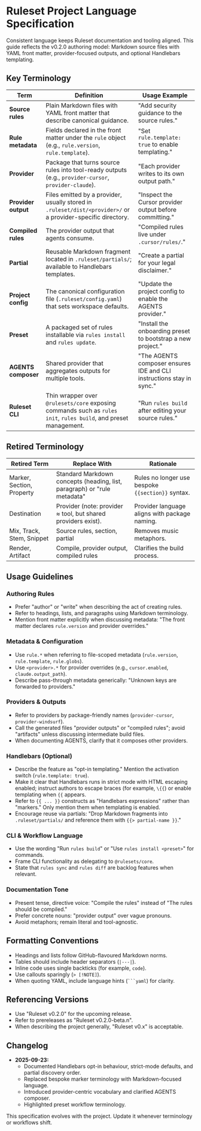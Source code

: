 # Ruleset Project Language Specification

Consistent language keeps Ruleset documentation and tooling aligned. This guide reflects the v0.2.0 authoring model: Markdown source files with YAML front matter, provider-focused outputs, and optional Handlebars templating.

## Key Terminology

| Term | Definition | Usage Example |
|------|------------|---------------|
| **Source rules** | Plain Markdown files with YAML front matter that describe canonical guidance. | "Add security guidance to the source rules." |
| **Rule metadata** | Fields declared in the front matter under the `rule` object (e.g., `rule.version`, `rule.template`). | "Set `rule.template: true` to enable templating." |
| **Provider** | Package that turns source rules into tool-ready outputs (e.g., `provider-cursor`, `provider-claude`). | "Each provider writes to its own output path." |
| **Provider output** | Files emitted by a provider, usually stored in `.ruleset/dist/<provider>/` or a provider-specific directory. | "Inspect the Cursor provider output before committing." |
| **Compiled rules** | The provider output that agents consume. | "Compiled rules live under `.cursor/rules/`." |
| **Partial** | Reusable Markdown fragment located in `.ruleset/partials/`; available to Handlebars templates. | "Create a partial for your legal disclaimer." |
| **Project config** | The canonical configuration file (`.ruleset/config.yaml`) that sets workspace defaults. | "Update the project config to enable the AGENTS provider." |
| **Preset** | A packaged set of rules installable via `rules install` and `rules update`. | "Install the onboarding preset to bootstrap a new project." |
| **AGENTS composer** | Shared provider that aggregates outputs for multiple tools. | "The AGENTS composer ensures IDE and CLI instructions stay in sync." |
| **Ruleset CLI** | Thin wrapper over `@rulesets/core` exposing commands such as `rules init`, `rules build`, and preset management. | "Run `rules build` after editing your source rules." |

## Retired Terminology

| Retired Term | Replace With | Rationale |
|--------------|--------------|-----------|
| Marker, Section, Property | Standard Markdown concepts (heading, list, paragraph) or "rule metadata" | Rules no longer use bespoke `{{section}}` syntax. |
| Destination | Provider (note: provider ≈ tool, but shared providers exist). | Provider language aligns with package naming. |
| Mix, Track, Stem, Snippet | Source rules, section, partial | Removes music metaphors. |
| Render, Artifact | Compile, provider output, compiled rules | Clarifies the build process. |

## Usage Guidelines

### Authoring Rules

- Prefer "author" or "write" when describing the act of creating rules.
- Refer to headings, lists, and paragraphs using Markdown terminology.
- Mention front matter explicitly when discussing metadata: "The front matter declares `rule.version` and provider overrides."

### Metadata & Configuration

- Use `rule.*` when referring to file-scoped metadata (`rule.version`, `rule.template`, `rule.globs`).
- Use `<provider>.*` for provider overrides (e.g., `cursor.enabled`, `claude.output_path`).
- Describe pass-through metadata generically: "Unknown keys are forwarded to providers."

### Providers & Outputs

- Refer to providers by package-friendly names (`provider-cursor`, `provider-windsurf`).
- Call the generated files "provider outputs" or "compiled rules"; avoid "artifacts" unless discussing intermediate build files.
- When documenting AGENTS, clarify that it composes other providers.

### Handlebars (Optional)

- Describe the feature as "opt-in templating." Mention the activation switch (`rule.template: true`).
- Make it clear that Handlebars runs in strict mode with HTML escaping enabled; instruct authors to escape braces (for example, `\{{`) or enable templating when `{{` appears.
- Refer to `{{ ... }}` constructs as "Handlebars expressions" rather than "markers." Only mention them when templating is enabled.
- Encourage reuse via partials: "Drop Markdown fragments into `.ruleset/partials/` and reference them with `{{> partial-name }}`." 

### CLI & Workflow Language

- Use the wording "Run `rules build`" or "Use `rules install <preset>`" for commands.
- Frame CLI functionality as delegating to `@rulesets/core`.
- State that `rules sync` and `rules diff` are backlog features when relevant.

### Documentation Tone

- Present tense, directive voice: "Compile the rules" instead of "The rules should be compiled."
- Prefer concrete nouns: "provider output" over vague pronouns.
- Avoid metaphors; remain literal and tool-agnostic.

## Formatting Conventions

- Headings and lists follow GitHub-flavoured Markdown norms.
- Tables should include header separators (`|---|`).
- Inline code uses single backticks (for example, `code`).
- Use callouts sparingly (`> [!NOTE]`).
- When quoting YAML, include language hints (` ```yaml `) for clarity.

## Referencing Versions

- Use "Ruleset v0.2.0" for the upcoming release.
- Refer to prereleases as "Ruleset v0.2.0-beta.n".
- When describing the project generally, "Ruleset v0.x" is acceptable.

## Changelog

- **2025-09-23:**
  - Documented Handlebars opt-in behaviour, strict-mode defaults, and partial discovery order.
  - Replaced bespoke marker terminology with Markdown-focused language.
  - Introduced provider-centric vocabulary and clarified AGENTS composer.
  - Highlighted preset workflow terminology.

This specification evolves with the project. Update it whenever terminology or workflows shift.
